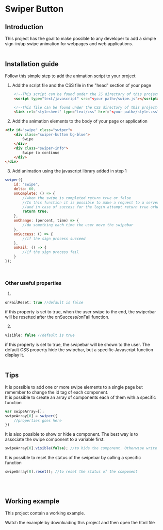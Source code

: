 # Swiper Button

## Introduction
This project has the goal to make possible to any developer to add a simple sign-in/up swipe animation for webpages and web applications.
<br><br>

## Installation guide
Follow this simple step to add the animation script to your project
1. Add the script file and the CSS file in the "head" section of your page
```HTML
    <!--This script can be found under the JS directory of this project-->
    <script type="text/javascript" src="<your path>/swipe.js"></script>

    <!--This file can be found under the CSS directory of this project-->
    <link rel="stylesheet" type="text/css" href="<your path>/style.css" />
```
2. Add the animation elements to the body of your page or application
```HTML
<div id="swipe" class="swiper">
    <div class="swiper-button bg-blue">
        Swipe
    </div>
    <div class="swiper-info">
        Swipe to continue
    </div>
</div>
```
3. Add animation using the javascript library added in step 1
```JAVASCRIPT
swiper({
    id: "swipe",
    delta: 60,
    onComplete: () => {
        //when the swipe is completed return true or false
        //In this function it is possible to make a request to a server (e.g. for user authentication)
        //and in case of success for the login attempt return true orherwise return false
        return true;
    },
    onChange: (percent, time) => {
        //do something each time the user move the swipebar
    },
    onSuccess: () => {
        //if the sign process succeed
    },
    onFail: () => {
        //if the sign process fail
    }
});
```
<br>

### Other useful properties
1.
```JAVASCRIPT
onFailReset: true //default is false
```
if this property is set to true, when the user swipe to the end, the swiperbar will be resetted after the onSuccess/onFail function.
<br>

2.
```JAVASCRIPT
visible: false //default is true
```
if this property is set to true, the swipebar will be shown to the user. The default CSS property hide the swipebar, but a specific Javascript function display it.
<br><br>

## Tips
It is possible to add one or more swipe elements to a single page but remember to change the id tag of each component.
<br>
It is possible to create an array of components each of them with a specific function

```JAVASCRIPT
var swipeArray=[];
swipeArray[0] = swiper({
    //properties goes here
})
```
It is also possible to show or hide a component.
The best way is to associate the swipe component to a variable first.

```JAVASCRIPT
swipeArray[0].visible(false); //to hide the component. Otherwise write true.
```
It is possible to reset the status of the swipebar by calling a specific function

```JAVASCRIPT
swipeArray[0].reset(); //to reset the status of the component
```
<br><br>

## Working example

This project contain a working example.

Watch the example by downloading this project and then open the html file
